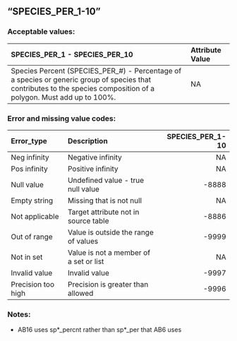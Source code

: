 
## “SPECIES\_PER\_1-10”

### Acceptable values:

| SPECIES\_PER\_1 - SPECIES\_PER\_10                                                                                                                                      | Attribute Value |
| :---------------------------------------------------------------------------------------------------------------------------------------------------------------------- | :-------------- |
| Species Percent (SPECIES\_PER\_\#) - Percentage of a species or generic group of species that contributes to the species composition of a polygon. Must add up to 100%. | NA              |

### Error and missing value codes:

| Error\_type        | Description                            | SPECIES\_PER\_1-10 |
| :----------------- | :------------------------------------- | -----------------: |
| Neg infinity       | Negative infinity                      |                 NA |
| Pos infinity       | Positive infinity                      |                 NA |
| Null value         | Undefined value - true null value      |             \-8888 |
| Empty string       | Missing that is not null               |                 NA |
| Not applicable     | Target attribute not in source table   |             \-8886 |
| Out of range       | Value is outside the range of values   |             \-9999 |
| Not in set         | Value is not a member of a set or list |                 NA |
| Invalid value      | Invalid value                          |             \-9997 |
| Precision too high | Precision is greater than allowed      |             \-9996 |

### Notes:

  - AB16 uses sp\*\_percnt rather than sp\*\_per that AB6 uses
